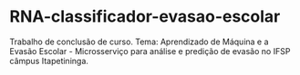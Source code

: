 # RNA-classificador-evasao-escolar
Trabalho de conclusão de curso.  Tema: Aprendizado de Máquina e a Evasão Escolar - Microsserviço para análise  e predição de evasão no IFSP câmpus Itapetininga.
